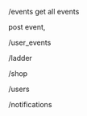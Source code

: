 


/events
get all events


post event, 


/user_events


/ladder




/shop


/users


/notifications